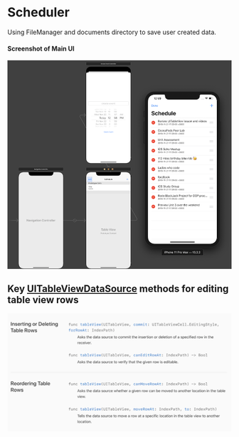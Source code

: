 # Scheduler

Using FileManager and documents directory to save user created data. 


#### Screenshot of Main UI
![scheduler app](Assets/scheduler-app.png)

## Key [UITableViewDataSource](https://developer.apple.com/documentation/uikit/uitableviewdatasource) methods for editing table view rows
![datasource protocol methods](Assets/tableview-editing-protocol-methods.png)
